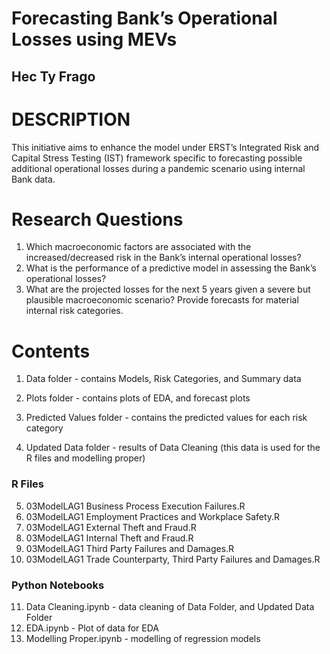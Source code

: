 # Forecasting Bank’s Operational Losses using MEVs
Hec
Ty Frago
--

# DESCRIPTION

This initiative aims to enhance the model under ERST’s Integrated Risk and Capital Stress Testing (IST) framework specific to forecasting possible additional operational losses during a pandemic scenario using internal Bank data.

# Research Questions
1. Which macroeconomic factors are associated with the increased/decreased risk in the Bank’s internal operational losses?
2. What is the performance of a predictive model in assessing the Bank’s operational losses?
3. What are the projected losses for the next 5 years given a severe but plausible macroeconomic scenario? Provide forecasts for material internal risk categories.

# Contents
1. Data folder -  contains Models, Risk Categories, and Summary data

2. Plots folder - contains plots of EDA, and forecast plots

3. Predicted Values folder - contains the predicted values for each risk category

4. Updated Data folder - results of Data Cleaning (this data is used for the R files and modelling proper)

### R Files
5. 03ModelLAG1 Business Process Execution Failures.R
6. 03ModelLAG1 Employment Practices and Workplace Safety.R
7. 03ModelLAG1 External Theft and Fraud.R
8. 03ModelLAG1 Internal Theft and Fraud.R
9. 03ModelLAG1 Third Party Failures and Damages.R
10. 03ModelLAG1 Trade Counterparty, Third Party Failures and Damages.R

### Python Notebooks
11. Data Cleaning.ipynb - data cleaning of Data Folder, and Updated Data Folder
12. EDA.ipynb - Plot of data for EDA
13. Modelling Proper.ipynb - modelling of regression models
